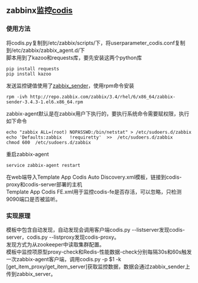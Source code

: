 ## zabbinx监控[codis](https://github.com/CodisLabs/codis)
### 使用方法 
将codis.py复制到/etc/zabbix/scripts/下，将userparameter_codis.conf复制到/etc/zabbix/zabbix_agent.d/下<br/>
脚本用到了kazoo和requests库，要先安装这两个python库<br/>
```shell
pip install requests
pip install kazoo
```
发送监控键值使用了[zabbix_sender](http://repo.zabbix.com/zabbix/3.4/rhel/6/x86_64/)，使用rpm命令安装
```shell
rpm -ivh http://repo.zabbix.com/zabbix/3.4/rhel/6/x86_64/zabbix-sender-3.4.3-1.el6.x86_64.rpm
```
zabbix-agent默认是在zabbix用户下执行的，要执行系统命令需要赋权限，执行如下命令
```shell
echo "zabbix ALL=(root) NOPASSWD:/bin/netstat" > /etc/sudoers.d/zabbix
echo 'Defaults:zabbix   !requiretty'  >>  /etc/sudoers.d/zabbix
chmod 600  /etc/sudoers.d/zabbix
```
重启zabbix-agent<br/>
```shell
service zabbix-agent restart
```
在web端导入Template App Codis Auto Discovery.xml模板，链接到codis-proxy和codis-server部署的主机<br/>
Template App Codis FE.xml用于监控codis-fe是否存活，可以忽略，只检测9090端口是否被监听。
### 实现原理
模板中包含自动发现，自动发现会调用客户端codis.py --listserver发现codis-server，codis.py --listproxy发现codis-proxy。<br/>
发现方式为从zookeeper中读取集群配置。<br/>
模板中监控项原型proxy-check和Redis-性能数据-check分别每隔30s和60s触发一次zabbix-agent客户端，调用codis.py -p $1 -k \[get_item_proxy/get_item_server\]获取监控数据，数据会通过zabbix_sender上传到zabbix_server。
